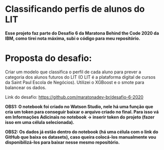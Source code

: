 # Classificando perfis de alunos do LIT


**Esse projeto faz parte do Desafio 6 da Maratona Behind the Code 2020 da IBM, como tirei nota máxima, subi o código para meu repositório.**


# Proposta do desafio:


Criar um modelo que classifica o perfil de cada aluno para prever a categoria dos alunos futuros do LIT (O LIT é a plataforma digital de cursos da Saint Paul Escola de Negócios). Utilizei o XGBoost e o smote para balancear os dados.


Link do desafio: https://github.com/maratonadev-br/desafio-6-2020


**OBS1:
O notebook foi criado no Watson Studio, nele há  uma função que cria um token para conseguir baixar o arquivo criado no final. Para isso vá em Informações Adicinais no notebook -> inserir token do projeto (fazer isso em uma célula selecionada).**


**OBS2:
Os dados já estão dentro do notebook (há uma célula com o link do GitHub que baixa os datasets), caso queira colocá-los manualmente vou disponibilizá-los para baixar nesse mesmo repositório.**


